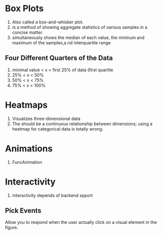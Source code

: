# Box Plots
1. Also called a box-and-whisker plot.
2. is a method of showing aggregate statistics of various samples in a concise matter.
3. simultaneously shows the median of each value, the mininum and maximum of the samples,a nd interquartile range

## Four Different Quarters of the Data
1. minimal value < x < first 25% of data (first quartile  
2. 25% < x < 50%
3. 50% < x < 75%
4. 75% < x < 100%

# Heatmaps
1. Visualizes three-dimensional data
2. The should be a continuous relationship between dimensions; using a heatmap for categorical data is totally wrong. 

# Animations
1. FuncAnimation

# Interactivity
1. interactivity depends of backend spport

## Pick Events
Allow you to respond when the user actually click on a visual element in the figure.
